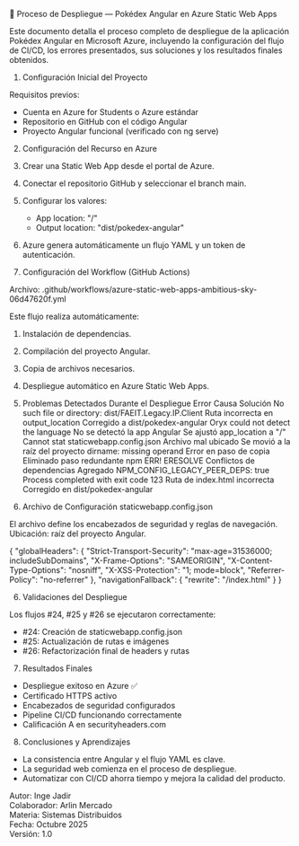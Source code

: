 🚀 Proceso de Despliegue — Pokédex Angular en Azure Static Web Apps

Este documento detalla el proceso completo de despliegue de la aplicación Pokédex Angular en Microsoft Azure,
incluyendo la configuración del flujo de CI/CD, los errores presentados, sus soluciones y los resultados finales obtenidos.

1. Configuración Inicial del Proyecto

Requisitos previos:
- Cuenta en Azure for Students o Azure estándar
- Repositorio en GitHub con el código Angular
- Proyecto Angular funcional (verificado con ng serve)

2. Configuración del Recurso en Azure

1. Crear una Static Web App desde el portal de Azure.
2. Conectar el repositorio GitHub y seleccionar el branch main.
3. Configurar los valores:
   - App location: "/"
   - Output location: "dist/pokedex-angular"
4. Azure genera automáticamente un flujo YAML y un token de autenticación.

3. Configuración del Workflow (GitHub Actions)

Archivo: .github/workflows/azure-static-web-apps-ambitious-sky-06d47620f.yml

Este flujo realiza automáticamente:
1. Instalación de dependencias.
2. Compilación del proyecto Angular.
3. Copia de archivos necesarios.
4. Despliegue automático en Azure Static Web Apps.

4. Problemas Detectados Durante el Despliegue
Error	Causa	Solución
No such file or directory: dist/FAEIT.Legacy.IP.Client	Ruta incorrecta en output_location	Corregido a dist/pokedex-angular
Oryx could not detect the language	No se detectó la app Angular	Se ajustó app_location a "/"
Cannot stat staticwebapp.config.json	Archivo mal ubicado	Se movió a la raíz del proyecto
dirname: missing operand	Error en paso de copia	Eliminado paso redundante
npm ERR! ERESOLVE	Conflictos de dependencias	Agregado NPM_CONFIG_LEGACY_PEER_DEPS: true
Process completed with exit code 123	Ruta de index.html incorrecta	Corregido en dist/pokedex-angular
5. Archivo de Configuración staticwebapp.config.json

El archivo define los encabezados de seguridad y reglas de navegación.  
Ubicación: raíz del proyecto Angular.


{
  "globalHeaders": {
    "Strict-Transport-Security": "max-age=31536000; includeSubDomains",
    "X-Frame-Options": "SAMEORIGIN",
    "X-Content-Type-Options": "nosniff",
    "X-XSS-Protection": "1; mode=block",
    "Referrer-Policy": "no-referrer"
  },
  "navigationFallback": { "rewrite": "/index.html" }
}

6. Validaciones del Despliegue

Los flujos #24, #25 y #26 se ejecutaron correctamente:

- #24: Creación de staticwebapp.config.json
- #25: Actualización de rutas e imágenes
- #26: Refactorización final de headers y rutas

7. Resultados Finales

- Despliegue exitoso en Azure ✅
- Certificado HTTPS activo
- Encabezados de seguridad configurados
- Pipeline CI/CD funcionando correctamente
- Calificación A en securityheaders.com

8. Conclusiones y Aprendizajes

- La consistencia entre Angular y el flujo YAML es clave.
- La seguridad web comienza en el proceso de despliegue.
- Automatizar con CI/CD ahorra tiempo y mejora la calidad del producto.


Autor: Inge Jadir  
Colaborador: Arlin Mercado  
Materia: Sistemas Distribuidos  
Fecha: Octubre 2025  
Versión: 1.0

